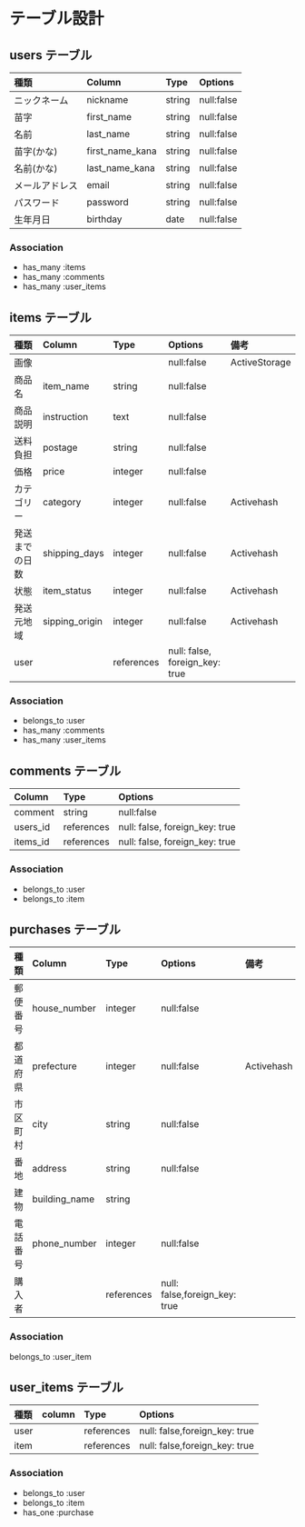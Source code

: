 # テーブル設計

## users テーブル
|種類 |Column|Type|Options|
|:----|:----|:----|:----|
|ニックネーム|nickname|string|null:false|
|苗字  |first_name|string|null:false|
|名前|last_name|string|null:false|
|苗字(かな)|first_name_kana|string|null:false|
|名前(かな)|last_name_kana|string|null:false|
|メールアドレス|email|string|null:false|
|パスワード|password|string|null:false|
|生年月日|birthday|date|null:false|
### Association
- has_many :items
- has_many :comments
- has_many :user_items

## items テーブル
|種類|Column|Type|Options|備考|
|:----|:----|:----|:----|:----|
|画像|||null:false| ActiveStorage|
|商品名|item_name|string|null:false| |
|商品説明|instruction|text|null:false| |
|送料負担|postage|string| null:false| |
|価格|price|integer|null:false | |
|カテゴリー|category|integer| null:false|Activehash|
|発送までの日数|shipping_days|integer| null:false|Activehash|
|状態|item_status|integer| null:false|Activehash|
|発送元地域|sipping_origin|integer| null:false|Activehash|
|user||references |null: false, foreign_key: true||
### Association
- belongs_to :user
- has_many :comments
- has_many :user_items

## comments テーブル
|Column|Type|Options|
|:----|:----|:----|
|comment|string|null:false |
|users_id|references |null: false, foreign_key: true|
|items_id|references|null: false, foreign_key: true|
### Association
- belongs_to :user
- belongs_to :item

## purchases テーブル
種類|Column|Type|Options|備考|
|:----|:----|:----|:----|:----|
|郵便番号|house_number|integer|null:false|
|都道府県|prefecture|integer|null:false|Activehash|
|市区町村|city|string|null:false| |
|番地|address|string|null:false| |
|建物|building_name|string| | |
|電話番号|phone_number|integer|null:false| |
|購入者| |references|null: false,foreign_key: true|
### Association
belongs_to :user_item

## user_items テーブル
|種類|column|Type|Options|
|:----|:----|:----|:----|
|user| |references|null: false,foreign_key: true|
|item| |references|null: false,foreign_key: true|
### Association
- belongs_to :user
- belongs_to :item
- has_one :purchase